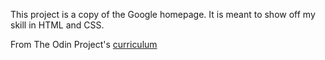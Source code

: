 This project is a copy of the Google homepage. It is meant to show off my skill in HTML and CSS.

From The Odin Project's [curriculum](http://www.theodinproject.com/courses/web-development-101/lessons/html-css)
